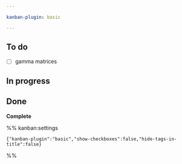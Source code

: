 ```yaml
---

kanban-plugin: basic

---
```


## To do

- [ ] gamma matrices


## In progress



## Done

**Complete**




%% kanban:settings
```
{"kanban-plugin":"basic","show-checkboxes":false,"hide-tags-in-title":false}
```
%%